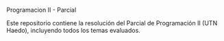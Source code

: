 Programacion II - Parcial

Este repositorio contiene la resolución del Parcial de Programación II (UTN Haedo), incluyendo todos los temas evaluados.
